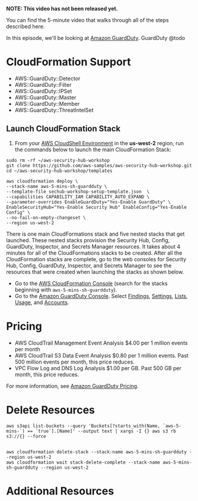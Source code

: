 **NOTE: This video has not been released yet.**

You can find the 5-minute video that walks through all of the steps described here. 

In this episode, we'll be looking at [Amazon GuardDuty](https://aws.amazon.com/guardduty/). GuardDuty @todo


# CloudFormation Support
* AWS::GuardDuty::Detector
* AWS::GuardDuty::Filter
* AWS::GuardDuty::IPSet
* AWS::GuardDuty::Master
* AWS::GuardDuty::Member
* AWS::GuardDuty::ThreatIntelSet

## Launch CloudFormation Stack
1. From your [AWS CloudShell Environment](https://us-west-2.console.aws.amazon.com/cloudshell/home?region=us-west-2#) in the **us-west-2** region, run the commands below to launch the main CloudFormation Stack:

```
sudo rm -rf ~/aws-security-hub-workshop
git clone https://github.com/aws-samples/aws-security-hub-workshop.git
cd ~/aws-security-hub-workshop/templates
```

```
aws cloudformation deploy \
--stack-name aws-5-mins-sh-guardduty \
--template-file sechub-workshop-setup-template.json  \
--capabilities CAPABILITY_IAM CAPABILITY_AUTO_EXPAND \
--parameter-overrides EnableGuardDuty="Yes-Enable GuardDuty" \
EnableSecurityHub="Yes-Enable Security Hub" EnableConfig="Yes-Enable Config" \
--no-fail-on-empty-changeset \
--region us-west-2
```

There is one main CloudFormations stack and five nested stacks that get launched. These nested stacks provision the Security Hub, Config, GuardDuty, Inspector, and Secrets Manager resources. It takes about 4 minutes for all of the CloudFormations stacks to be created. After all the CloudFormation stacks are complete, go to the web consoles for Security Hub, Config, GuardDuty, Inspector, and Secrets Manager to see the resources that were created when launching the stacks as shown below. 

* Go to the [AWS CloudFormation Console](https://us-west-2.console.aws.amazon.com/cloudformation/home?region=us-west-2#/stacks/) (search for the stacks beginning with `aws-5-mins-sh-guardduty`). 
* Go to the [Amazon GuardDuty Console](https://us-west-2.console.aws.amazon.com/guardduty/home?region=us-west-2#/). Select [Findings](https://us-west-2.console.aws.amazon.com/guardduty/home?region=us-west-2#/findings), [Settings](https://us-west-2.console.aws.amazon.com/guardduty/home?region=us-west-2#/settings), [Lists](https://us-west-2.console.aws.amazon.com/guardduty/home?region=us-west-2#/lists), [Usage](https://us-west-2.console.aws.amazon.com/guardduty/home?region=us-west-2#/usage), and [Accounts](https://us-west-2.console.aws.amazon.com/guardduty/home?region=us-west-2#/linked-accounts).

# Pricing
* AWS CloudTrail Management Event Analysis $4.00 per 1 million events per month
* AWS CloudTrail S3 Data Event Analysis	$0.80 per 1 million events. Past 500 million events per month, this price reduces. 
* VPC Flow Log and DNS Log Analysis	$1.00 per GB. Past 500 GB per month, this price reduces.

For more information, see [Amazon GuardDuty Pricing](https://aws.amazon.com/guardduty/pricing/).

# Delete Resources

```
aws s3api list-buckets --query 'Buckets[?starts_with(Name, `aws-5-mins-`) == `true`].[Name]' --output text | xargs -I {} aws s3 rb s3://{} --force


aws cloudformation delete-stack --stack-name aws-5-mins-sh-guardduty --region us-west-2
aws cloudformation wait stack-delete-complete --stack-name aws-5-mins-sh-guardduty --region us-west-2

```

# Additional Resources
